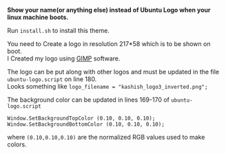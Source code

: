 <b>**Show your name(or anything else) instead of Ubuntu Logo when your linux machine boots.**</b><br>

Run `install.sh` to install this theme.<br>

You need to Create a logo in resolution 217*58 which is to be shown on boot.<br>
I Created my logo using [GIMP](https://www.gimp.org/) software.

The logo can be put along with other logos and must be updated in the file <br>
`ubuntu-logo.script` on line 180.<br>
Looks something like `logo_filename = "kashish_logo3_inverted.png";`<br>

The background color can be updated in lines 169-170 of `ubuntu-logo.script`<br>

`Window.SetBackgroundTopColor (0.10, 0.10, 0.10);`  
`Window.SetBackgroundBottomColor (0.10, 0.10, 0.10);`  <br>

where `(0.10,0.10,0.10)` are the normalized RGB values used to make colors.


